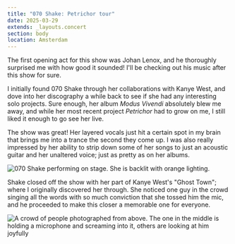 ```yaml
---
title: "070 Shake: Petrichor tour"
date: 2025-03-29
extends: _layouts.concert
section: body
location: Amsterdam
---
```


The first opening act for this show was Johan Lenox, and he thoroughly surprised me with how good it sounded! I'll be
checking out his music after this show for sure.

I initially found 070 Shake through her collaborations with Kanye West, and dove into her discography a while back to
see if she had any interesting solo projects. Sure enough, her album _Modus Vivendi_ absolutely blew me away, and while
her most recent project _Petrichor_ had to grow on me, I still liked it enough to go see her live.

The show was great! Her layered vocals just hit a certain spot in my brain that brings me into a trance the second they
come up. I was also really impressed by her ability to strip down some of her songs to just an acoustic guitar and her
unaltered voice; just as pretty as on her albums.

![070 Shake performing on stage. She is backlit with orange lighting.](/assets/images/concerts/070-shake.jpg)

Shake closed off the show with her part of Kanye West's "Ghost Town"; where I originally discovered her through. She
noticed one guy in the crowd singing all the words with so much conviction that she tossed him the mic, and he proceeded
to make this closer a memorable one for everyone.

![A crowd of people photographed from above. The one in the middle is holding a microphone and screaming into it, others are looking at him joyfully](/assets/images/concerts/070-shake-guy.jpg)
